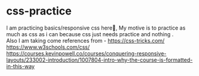 # css-practice
I am practicing basics/responsive css here🔨, My motive is to practice as much as css as i can because css just needs practice and nothing .  
Also I am taking come references from -
https://css-tricks.com/
https://www.w3schools.com/css/
https://courses.kevinpowell.co/courses/conquering-responsive-layouts/233002-introduction/1007804-intro-why-the-course-is-formatted-in-this-way


